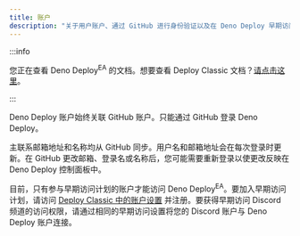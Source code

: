 ```yaml
---
title: 账户
description: "关于用户账户、通过 GitHub 进行身份验证以及在 Deno Deploy 早期访问中管理您的个人资料的信息。"
---
```


:::info

您正在查看 Deno Deploy<sup>EA</sup> 的文档。想要查看 Deploy Classic 文档？[请点击这里](/deploy/)。

:::

Deno Deploy 账户始终关联 GitHub 账户。只能通过 GitHub 登录 Deno Deploy。

主联系邮箱地址和名称均从 GitHub 同步。用户名和邮箱地址会在每次登录时更新。在 GitHub 更改邮箱、登录名或名称后，您可能需要重新登录以使更改反映在 Deno Deploy 控制面板中。

目前，只有参与早期访问计划的账户才能访问 Deno Deploy<sup>EA</sup>。要加入早期访问计划，请访问 [Deploy Classic 中的账户设置](https://dash.deno.com/account#early-access) 并注册。要获得早期访问 Discord 频道的访问权限，请通过相同的早期访问设置将您的 Discord 账户与 Deno Deploy 账户连接。